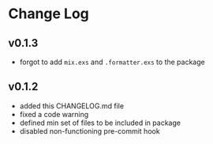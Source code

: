 # Change Log

## v0.1.3
* forgot to add `mix.exs` and `.formatter.exs` to the package

## v0.1.2
* added this CHANGELOG.md file
* fixed a code warning
* defined min set of files to be included in package
* disabled non-functioning pre-commit hook

